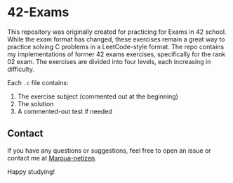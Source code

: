 # 42-Exams

This repository was originally created for practicing for Exams in 42 school. While the exam format has changed, these exercises remain a great way to practice solving C problems in a LeetCode-style format. The repo contains my implementations of former 42 exams exercises, specifically for the rank 02 exam. The exercises are divided into four levels, each increasing in difficulty.

Each `.c` file contains:
1. The exercise subject (commented out at the beginning)
2. The solution
3. A commented-out test if needed

## Contact

If you have any questions or suggestions, feel free to open an issue or contact me at [Maroua-netizen](https://github.com/Maroua-netizen).

Happy studying!
